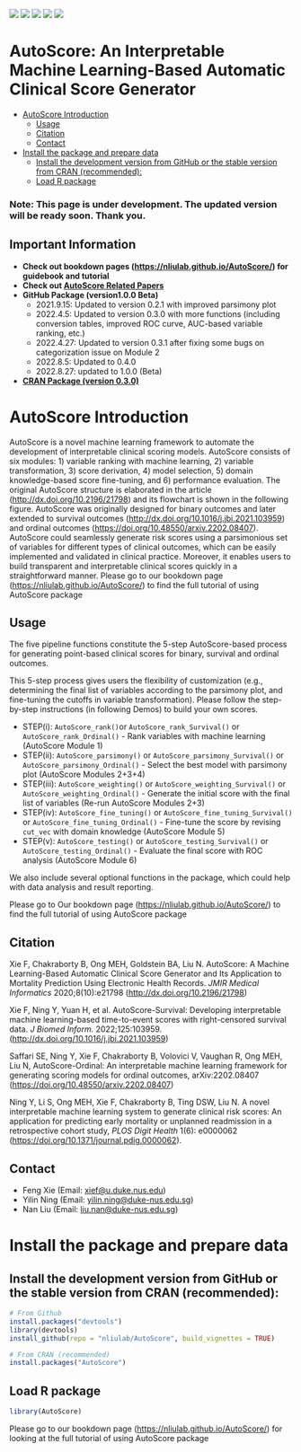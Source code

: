 [![](https://www.r-pkg.org/badges/version/AutoScore?color=green)](https://cran.r-project.org/package=AutoScore)
[![](http://cranlogs.r-pkg.org/badges/grand-total/AutoScore?color=green)](https://cran.r-project.org/package=AutoScore)
[![](http://cranlogs.r-pkg.org/badges/last-month/AutoScore?color=green)](https://cran.r-project.org/package=AutoScore)
[![](http://cranlogs.r-pkg.org/badges/last-week/AutoScore?color=green)](https://cran.r-project.org/package=AutoScore)
[![](https://img.shields.io/badge/doi-10.2196/21798-yellow.svg)](https://doi.org/10.2196/21798)



AutoScore: An Interpretable Machine Learning-Based Automatic Clinical
Score Generator
================

-   [AutoScore Introduction](#autoscore-introduction)
    -   [Usage](#usage)
    -   [Citation](#citation)
    -   [Contact](#contact)
-   [Install the package and prepare
    data](#install-the-package-and-prepare-data)
    -   [Install the development version from GitHub or the stable
        version from CRAN
        (recommended):](#install-the-development-version-from-github-or-the-stable-version-from-cran-recommended)
    -   [Load R package](#load-r-package)

### Note: This page is under development. The updated version will be ready soon. Thank you.
                                        
## Important Information

-   **Check out bookdown pages (<https://nliulab.github.io/AutoScore/>)
    for guidebook and tutorial**
-   **Check out [**AutoScore Related Papers**](https://github.com/nliulab/AutoScore/blob/master/README_Paper.md)**
  - **GitHub Package (version1.0.0 Beta)**
      - 2021.9.15: Updated to version 0.2.1 with improved parsimony plot
      - 2022.4.5: Updated to version 0.3.0 with more functions (including conversion tables, improved ROC curve, AUC-based variable ranking, etc.)
      - 2022.4.27: Updated to version 0.3.1 after fixing some bugs on categorization issue on Module 2
      - 2022.8.5: Updated to 0.4.0 
      - 2022.8.27: updated to 1.0.0 (Beta)
  - **[CRAN Package (version 0.3.0)](<https://cran.r-project.org/web/packages/AutoScore/>)**



# AutoScore Introduction

AutoScore is a novel machine learning framework to automate the
development of interpretable clinical scoring models. AutoScore consists
of six modules: 1) variable ranking with machine learning, 2) variable
transformation, 3) score derivation, 4) model selection, 5) domain
knowledge-based score fine-tuning, and 6) performance evaluation. The
original AutoScore structure is elaborated in the article
(<http://dx.doi.org/10.2196/21798>) and its flowchart is shown in the
following figure. AutoScore was originally designed for binary outcomes
and later extended to survival outcomes
(<http://dx.doi.org/10.1016/j.jbi.2021.103959>) and ordinal outcomes
(<https://doi.org/10.48550/arxiv.2202.08407>). AutoScore could
seamlessly generate risk scores using a parsimonious set of variables
for different types of clinical outcomes, which can be easily
implemented and validated in clinical practice. Moreover, it enables
users to build transparent and interpretable clinical scores quickly in
a straightforward manner. Please go to our bookdown page
(<https://nliulab.github.io/AutoScore/>) to find the full tutorial of
using AutoScore package

## Usage

The five pipeline functions constitute the 5-step AutoScore-based
process for generating point-based clinical scores for binary, survival
and ordinal outcomes.

This 5-step process gives users the flexibility of customization (e.g.,
determining the final list of variables according to the parsimony plot,
and fine-tuning the cutoffs in variable transformation). Please follow
the step-by-step instructions (in following Demos) to build your own
scores.

-   STEP(i): `AutoScore_rank()`or `AutoScore_rank_Survival()` or
    `AutoScore_rank_Ordinal()` - Rank variables with machine learning
    (AutoScore Module 1)
-   STEP(ii): `AutoScore_parsimony()` or
    `AutoScore_parsimony_Survival()` or
    `AutoScore_parsimony_Ordinal()` - Select the best model with
    parsimony plot (AutoScore Modules 2+3+4)
-   STEP(iii): `AutoScore_weighting()` or
    `AutoScore_weighting_Survival()` or
    `AutoScore_weighting_Ordinal()` - Generate the initial score with
    the final list of variables (Re-run AutoScore Modules 2+3)
-   STEP(iv): `AutoScore_fine_tuning()` or
    `AutoScore_fine_tuning_Survival()` or
    `AutoScore_fine_tuning_Ordinal()` - Fine-tune the score by revising
    `cut_vec` with domain knowledge (AutoScore Module 5)
-   STEP(v): `AutoScore_testing()` or `AutoScore_testing_Survival()` or
    `AutoScore_testing_Ordinal()` - Evaluate the final score with ROC
    analysis (AutoScore Module 6)

We also include several optional functions in the package, which could
help with data analysis and result reporting.

Please go to Our bookdown page (<https://nliulab.github.io/AutoScore/>)
to find the full tutorial of using AutoScore package

## Citation

Xie F, Chakraborty B, Ong MEH, Goldstein BA, Liu N. AutoScore: A Machine
Learning-Based Automatic Clinical Score Generator and Its Application to
Mortality Prediction Using Electronic Health Records. *JMIR Medical
Informatics* 2020;8(10):e21798 (<http://dx.doi.org/10.2196/21798>)

Xie F, Ning Y, Yuan H, et al. AutoScore-Survival: Developing
interpretable machine learning-based time-to-event scores with
right-censored survival data. *J Biomed Inform.* 2022;125:103959.
(<http://dx.doi.org/10.1016/j.jbi.2021.103959>)

Saffari SE, Ning Y, Xie F, Chakraborty B, Volovici V, Vaughan R, Ong
MEH, Liu N, AutoScore-Ordinal: An interpretable machine learning
framework for generating scoring models for ordinal outcomes,
arXiv:2202.08407 (<https://doi.org/10.48550/arxiv.2202.08407>)

Ning Y, Li S, Ong MEH, Xie F, Chakraborty B, Ting DSW, Liu N. A novel
interpretable machine learning system to generate clinical risk scores:
An application for predicting early mortality or unplanned readmission
in a retrospective cohort study, *PLOS Digit Health* 1(6): e0000062
(<https://doi.org/10.1371/journal.pdig.0000062>).

## Contact

-   Feng Xie (Email: <xief@u.duke.nus.edu>)
-   Yilin Ning (Email: <yilin.ning@duke-nus.edu.sg>)
-   Nan Liu (Email: <liu.nan@duke-nus.edu.sg>)

# Install the package and prepare data

## Install the development version from GitHub or the stable version from CRAN (recommended):

``` r
# From Github
install.packages("devtools")
library(devtools)
install_github(repo = "nliulab/AutoScore", build_vignettes = TRUE)

# From CRAN (recommended)
install.packages("AutoScore")
```

## Load R package

``` r
library(AutoScore)
```

Please go to our bookdown page (<https://nliulab.github.io/AutoScore/>)
for looking at the full tutorial of using AutoScore package
